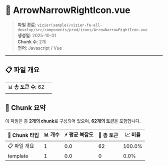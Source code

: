# 📄 ArrowNarrowRightIcon.vue

> **파일 경로**: `vizier(sample)/vizier-fe-all-develop/src/components/prod/icons/ArrowNarrowRightIcon.vue`  
> **생성일**: 2025-10-01  
> **Chunk 수**: 2개  
> **언어**: Javascript / Vue
---


## 📋 파일 개요

| | |
|--|--|
| 📊 **총 토큰 수**: 62 |  |






## 🧩 Chunk 요약

이 파일은 총 **2개의 chunk**로 구성되어 있으며, **62개의 토큰**을 포함합니다.

| 🧩 Chunk 타입 | 📊 개수 | ⚡ 평균 복잡도 | 📝 총 토큰 | 📈 비율 |
|---------------|--------|-------------|----------|--------|
| 📋 파일 개요 | 1 | 0.0 | 62 | 100.0% |
| template | 1 | 0.0 | 0 | 0.0% |

